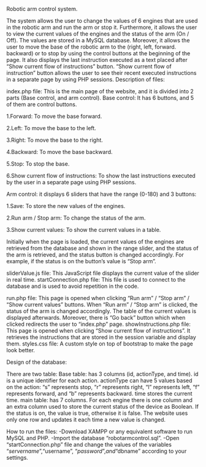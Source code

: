 Robotic arm control system.

The system allows the user to change the values of 6 engines that are used in the robotic arm and run the arm or stop it. Furthermore, it allows the user to view the current values of the engines and the status of the arm (On / Off). The values are stored in a MySQL database. Moreover, it allows the user to move the base of the robotic arm to the (right, left, forward. backward) or to stop by using the control buttons at the beginning of the page. It also displays the last instruction executed as a text placed after “Show current flow of instructions” button.  “Show current flow of instruction” button allows the user to see their recent executed instructions in a separate page by using PHP sessions. 
Description of files:

index.php file:
This is the main page of the website, and it is divided into 2 parts (Base control, and arm control).
Base control: It has 6 buttons, and 5 of them are control buttons.

1.Forward: To move the base forward.

2.Left: To move the base to the left.

3.Right: To move the base to the right.

4.Backward: To move the base backward.

5.Stop: To stop the base.

6.Show current flow of instructions: To show the last instructions executed by the user in a separate page using PHP sessions.

Arm control: it displays 6 sliders that have the range (0-180) and 3 buttons:

1.Save: To store the new values of the engines.

2.Run arm / Stop arm: To change the status of the arm.

3.Show current values: To show the current values in a table. 

Initially when the page is loaded, the current values of the engines are retrieved from the database and shown in the range slider, and the status of the arm is retrieved, and the status button is changed accordingly. For example, if the status is on the button’s value is “Stop arm”.

sliderValue.js file:
This JavaScript file displays the current value of the slider in real time.
startConnection.php file:
This file is used to connect to the database and is used to avoid repetition in the code.

run.php file:
This page is opened when clicking “Run arm” / “Stop arm” / “Show current values” buttons. 
When “Run arm” / “Stop arm” is clicked, the status of the arm is changed accordingly. The table of the current values is displayed afterwards. Moreover, there is “Go back” button which when clicked redirects the user to “index.php” page.
showInstructions.php file: 
This page is opened when clicking “Show current flow of instructions”. It retrieves the instructions that are stored in the session variable and display them. 
styles.css file:
A custom style on top of bootstrap to make the page look better. 

Design of the database:

There are two table:
Base table: has 3 columns (id, actionType, and time). id is a unique identifier for each action. actionType can have 5 values based on the action: “s” represents stop, “r” represents right, “l” represents left, “f” represents forward, and “b” represents backward. time stores the current time. 
main table:  has 7 columns. For each engine there is one column and an extra column used to store the current status of the device as Boolean. If the status is on, the value is true, otherwise it is false. The website uses only one row and updates it each time a new value is changed.

How to run the files:
-Download XAMPP or any equivalent software to run MySQL and PHP.
-Import the database “robotarmcontrol.sql”.
-Open “startConnection.php” file and change the values of the variables “$servername”, “$username”, “$password”, and “$dbname” according to your settings.
